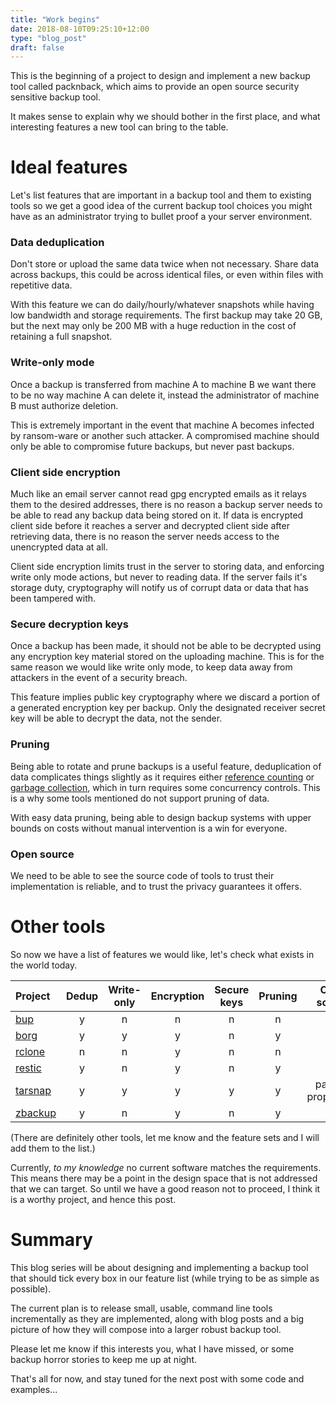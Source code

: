 ```yaml
---
title: "Work begins"
date: 2018-08-10T09:25:10+12:00
type: "blog_post"
draft: false
---
```


This is the beginning of a project to design and implement a new backup tool called
packnback, which aims to provide an open source security sensitive backup tool.

It makes sense to explain why we should bother in the first place,
and what interesting features a new tool can bring to the table.

# Ideal features

Let's list features that are important in a backup tool and
them to existing tools so we get a good idea of the current backup tool
choices you might have as an administrator trying to bullet proof a your server environment.

### Data deduplication

Don't store or upload the same data twice when not necessary. 
Share data across backups, this could be across identical files,
or even within files with repetitive data.

With this feature we can do daily/hourly/whatever snapshots
while having low bandwidth and storage requirements. The 
first backup may take 20 GB, but the next may only be 200 MB
with a huge reduction in the cost of retaining a full
snapshot.

### Write-only mode

Once a backup is transferred from machine A to machine B
we want there to be no way machine A can delete it, instead
the administrator of machine B must authorize deletion.

This is extremely important in the event that machine A becomes
infected by ransom-ware or another such attacker. A compromised
machine should only be able to compromise future backups,
but never past backups.

### Client side encryption

Much like an email server cannot read gpg encrypted emails as
it relays them to the desired addresses,
there is no reason a backup server needs to be able to read
any backup data being stored on it. If data is encrypted client
side before it reaches a server and decrypted client side after
retrieving data, there is no reason the server needs access to the 
unencrypted data at all.

Client side encryption limits trust in the server to storing data, and enforcing
write only mode actions, but never to reading data. If
the server fails it's storage duty, cryptography will notify
us of corrupt data or data that has been tampered with.

### Secure decryption keys

Once a backup has been made, it should not be able
to be decrypted using any encryption key material
stored on the uploading machine. This is for the same
reason we would like write only mode, to keep data away
from attackers in the event of a security breach.

This feature implies public key cryptography where we discard a 
portion of a generated encryption key per backup. Only the designated
receiver secret key will be able to decrypt the data, not the sender.

### Pruning

Being able to rotate and prune backups is a useful feature,
deduplication of data complicates things slightly as
it requires either [reference counting](https://en.wikipedia.org/wiki/Reference_counting)
or [garbage collection](https://en.wikipedia.org/wiki/Garbage_collection_(computer_science)),
which in turn requires some concurrency controls. This is a why some
tools mentioned do not support pruning of data.

With easy data pruning, being able to design backup systems with upper bounds on costs
without manual intervention is a win for everyone.

### Open source

We need to be able to see the source code of tools
to trust their implementation is reliable, and to trust
the privacy guarantees it offers.

# Other tools

So now we have a list of features we would like, let's check what exists in the world
today.

Project | Dedup | Write-only | Encryption | Secure keys | Pruning | Open source 
:--- | :---: | :---: | :---: | :---: | :---: | :---: 
[bup](https://github.com/bup/bup) | y | n | n | n | n | y 
[borg](https://borgbackup.readthedocs.io/en/stable/) | y | y | y | n | y | y 
[rclone](https://rclone.org/) | n | n | y | n | n | n
[restic](https://restic.net/)      | y | n | y | n | y | y 
[tarsnap](https://www.tarsnap.com/) | y | y | y | y | y | partial-proprietary 
[zbackup](https://github.com/bup/bup) | y | n | y | n | y | y 

(There are definitely other tools, let me know and the feature sets and I will add them to the list.)

Currently, *to my knowledge* no current software matches the requirements. This
means there may be a point in the design space that is not addressed that we can target. So until
we have a good reason not to proceed, I think it is a worthy project, and hence this post.

# Summary

This blog series will be about designing and implementing a backup tool
that should tick every box in our feature list (while trying to be as simple as possible).

The current plan is to release small, usable, command line tools incrementally as they are implemented,
along with blog posts and a big picture of how they will compose into a larger robust backup tool.

Please let me know if this interests you, what I have missed, or some backup horror stories
to keep me up at night.

That's all for now, and stay tuned for the next post with some code and examples...
